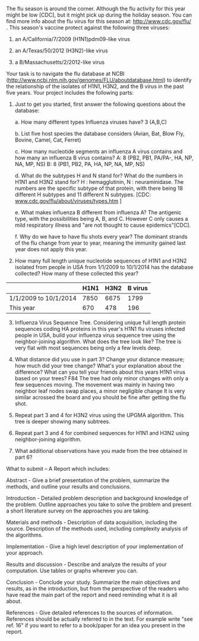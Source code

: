 The flu season is around the corner. Although the flu activity for this year might be low [CDC], but it might pick up during the holiday season. You can find more info about the flu virus for this season at: http://www.cdc.gov/flu/ . This season's vaccine protect against the following three viruses:

  1. an A/California/7/2009 (H1N1)pdm09-like virus

  2. an A/Texas/50/2012 (H3N2)-like virus

  3. a B/Massachusetts/2/2012-like virus

Your task is to navigate the flu database at NCBI (http://www.ncbi.nlm.nih.gov/genomes/FLU/aboutdatabase.html) to identify the relationship of the isolates of H1N1, H3N2, and the B virus in the past five years. Your project includes the following parts:

  1. Just to get you started, first answer the following questions about the database:

      a. How many different types Influenza viruses have?
          3 (A,B,C)

      b. List five host species the database considers
          (Avian, Bat, Blow Fly, Bovine, Camel, Cat, Ferret)

      c. How many nucleotide segments an influenza A virus contains and how many an influenza B virus contains?
          A: 8 (PB2, PB1, PA/PA-, HA, NP, NA, MP, NS)
          B: 8 (PB1, PB2, PA, HA, NP, NA, MP, NS)

      d. What do the subtypes H and N stand for? What do the numbers in H1N1 and H3N2 stand for?
          H : hemagglutinin, N : neuraminidase. The numbers are the specific subtype of that protein, with there being 18 different H subtypes and 11 different N subtypes. \[CDC: www.cdc.gov/flu/about/viruses/types.htm \]

      e. What makes influenza B different from influenza A?
        The antigenic type, with the possibilities being A, B, and C. However C only causes a mild respiratory illness and "are not thought to cause epidemics"\[CDC\].

      f. Why do we have to have flu shots every year?
        The dominant strands of the flu change from year to year, meaning the immunity gained last year does not apply this year.

  2. How many full length unique nucleotide sequences of H1N1 and H3N2 isolated from people in USA from 1/1/2009 to 10/1/2014 has the database collected? How many of these collected this year?

  |                       | H1N1 | H3N2 | B virus |
  | --------------------- | ---- | -----| ------- |
  | 1/1/2009 to 10/1/2014 | 7850 | 6675 |   1799  |
  | This year             |  670 |  478 |    196  |

  3. Influenza Virus Sequence Tree. Considering unique full length protein sequences coding HA proteins in this year's H1N1 flu viruses infected people in USA, build your influenza virus sequence tree using the neighbor-joining algorithm. What does the tree look like?
    The tree is very flat with most sequences being only a few levels deep.

  4. What distance did you use in part 3? Change your distance measure; how much did your tree change? What's your explanation about the difference? What can you tell your friends about this years H1N1 virus based on your trees?
    F84
    The tree had only minor changes with only a few sequences moving. The movement was mainly in having two neighbor leaf nodes swap places, a minor negligible change
    It is very similar acrossed the board and you should be fine after getting the flu shot.

  5. Repeat part 3 and 4 for H3N2 virus using the UPGMA algorithm.  This tree is deeper showing many subtrees.

  6. Repeat part 3 and 4 for combined sequences for H1N1 and H3N2 using neighbor-joining algorithm.

  7. What additional observations have you made from the tree obtained in part 6?

What to submit – A Report which includes:

  Abstract - Give a brief presentation of the problem, summarize the methods, and outline your results and conclusions.

  Introduction - Detailed problem description and background knowledge of the problem. Outline approaches you take to solve the problem and present a short literature survey on the approaches you are taking. 

  Materials and methods - Description of data acquisition, including the source. Description of the methods used, including complexity analysis of the algorithms.

  Implementation - Give a high level description of your implementation of your approach.

  Results and discussion - Describe and analyze the results of your computation. Use tables or graphs wherever you can.

  Conclusion - Conclude your study. Summarize the main objectives and results, as in the introduction, but from the perspective of the readers who have read the main part of the report and need reminding what it is all about. 

  References - Give detailed references to the sources of information. References should be actually referred to in the text. For example write "see ref. 16" if you want to refer to a book/paper for an idea you present in the report. 
